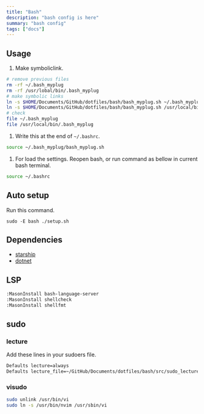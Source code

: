 ```yaml
---
title: "Bash"
description: "bash config is here"
summary: "bash config"
tags: ["docs"]
---
```


## Usage

1. Make symboliclink.

```bash
# remove previous files
rm -rf ~/.bash_myplug
rm -rf /usr/lobal/bin/.bash_myplug
# make symbolic links
ln -s $HOME/Documents/GitHub/dotfiles/bash/bash_myplug.sh ~/.bash_myplug
ln -s $HOME/Documents/GitHub/dotfiles/bash/bash_myplug.sh /usr/local/bin/.bash_myplug
# check
file ~/.bash_myplug
file /usr/local/bin/.bash_myplug
```

1. Write this at the end of `~/.bashrc`.

```bash
source ~/.bash_myplug/bash_myplug.sh
```

1. For load the settings. Reopen bash, or run command as bellow in current bash terminal.

```bash
source ~/.bashrc
```

## Auto setup

Run this command.

```
sudo -E bash ./setup.sh
```

## Dependencies

- [starship](https://starship.rs)
- [dotnet](https://docs.microsoft.com/ja-jp/dotnet/core/install/)

## LSP

```bash
:MasonInstall bash-language-server
:MasonInstall shellcheck
:MasonInstall shellfmt
```

## sudo 

### lecture

Add these lines in your sudoers file.

```bash
Defaults lecture=always
Defaults lecture_file=~/GitHub/Documents/dotfiles/bash/src/sudo_lecture.txt
```

### visudo

```bash
sudo unlink /usr/bin/vi
sudo ln -s /usr/bin/nvim /usr/sbin/vi
```
